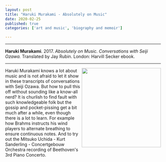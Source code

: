 ```yaml
---
layout: post
title: "Haruki Murakami - Absolutely on Music"
date: 2020-02-25
published: true
categories: ['art and music', 'biography and memoir']

---
```



***
<b>Haruki Murakami</b>. 2017. _Absolutely on Music. Conversations with Seiji Ozawa._  Translated by Jay Rubin. London: Harvill Secker ebook.

***

<img align="right" src="https://cdn2.penguin.com.au/covers/original/9781784700140.jpg"  width="256"  alt="">

Haruki Murakami knows a lot about music and is not afraid to let it show in these transcripts of conversations with Seiji Ozawa. But how to pull this off without sounding like a know-all nerd?  It is churlish to find fault with such knowledgeable folk but the gossip and pocket-pissing get a bit much after a while, even though there is a lot to learn.  For example how Brahms instructs his wind players to alternate breathing to ensure continuous notes.  And to try out the Mitsuko Uchida - Kurt Sanderling - Concertgebouw Orchestra recording of Beethoven's 3rd Piano Concerto.  


